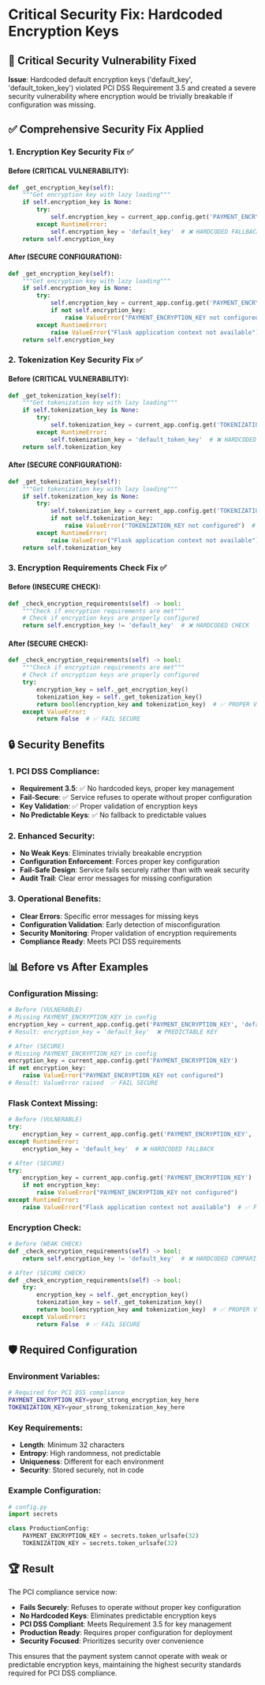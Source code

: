 # Critical Security Fix: Hardcoded Encryption Keys

## 🚨 **Critical Security Vulnerability Fixed**

**Issue**: Hardcoded default encryption keys ('default_key', 'default_token_key') violated PCI DSS Requirement 3.5 and created a severe security vulnerability where encryption would be trivially breakable if configuration was missing.

## ✅ **Comprehensive Security Fix Applied**

### **1. Encryption Key Security Fix** ✅

#### **Before (CRITICAL VULNERABILITY)**:
```python
def _get_encryption_key(self):
    """Get encryption key with lazy loading"""
    if self.encryption_key is None:
        try:
            self.encryption_key = current_app.config.get('PAYMENT_ENCRYPTION_KEY', 'default_key')  # ❌ HARDCODED FALLBACK
        except RuntimeError:
            self.encryption_key = 'default_key'  # ❌ HARDCODED FALLBACK
    return self.encryption_key
```

#### **After (SECURE CONFIGURATION)**:
```python
def _get_encryption_key(self):
    """Get encryption key with lazy loading"""
    if self.encryption_key is None:
        try:
            self.encryption_key = current_app.config.get('PAYMENT_ENCRYPTION_KEY')  # ✅ NO FALLBACK
            if not self.encryption_key:
                raise ValueError("PAYMENT_ENCRYPTION_KEY not configured")  # ✅ FAIL SECURE
        except RuntimeError:
            raise ValueError("Flask application context not available")  # ✅ FAIL SECURE
    return self.encryption_key
```

### **2. Tokenization Key Security Fix** ✅

#### **Before (CRITICAL VULNERABILITY)**:
```python
def _get_tokenization_key(self):
    """Get tokenization key with lazy loading"""
    if self.tokenization_key is None:
        try:
            self.tokenization_key = current_app.config.get('TOKENIZATION_KEY', 'default_token_key')  # ❌ HARDCODED FALLBACK
        except RuntimeError:
            self.tokenization_key = 'default_token_key'  # ❌ HARDCODED FALLBACK
    return self.tokenization_key
```

#### **After (SECURE CONFIGURATION)**:
```python
def _get_tokenization_key(self):
    """Get tokenization key with lazy loading"""
    if self.tokenization_key is None:
        try:
            self.tokenization_key = current_app.config.get('TOKENIZATION_KEY')  # ✅ NO FALLBACK
            if not self.tokenization_key:
                raise ValueError("TOKENIZATION_KEY not configured")  # ✅ FAIL SECURE
        except RuntimeError:
            raise ValueError("Flask application context not available")  # ✅ FAIL SECURE
    return self.tokenization_key
```

### **3. Encryption Requirements Check Fix** ✅

#### **Before (INSECURE CHECK)**:
```python
def _check_encryption_requirements(self) -> bool:
    """Check if encryption requirements are met"""
    # Check if encryption keys are properly configured
    return self.encryption_key != 'default_key'  # ❌ HARDCODED CHECK
```

#### **After (SECURE CHECK)**:
```python
def _check_encryption_requirements(self) -> bool:
    """Check if encryption requirements are met"""
    # Check if encryption keys are properly configured
    try:
        encryption_key = self._get_encryption_key()
        tokenization_key = self._get_tokenization_key()
        return bool(encryption_key and tokenization_key)  # ✅ PROPER VALIDATION
    except ValueError:
        return False  # ✅ FAIL SECURE
```

## 🔒 **Security Benefits**

### **1. PCI DSS Compliance**:
- **Requirement 3.5**: ✅ No hardcoded keys, proper key management
- **Fail-Secure**: ✅ Service refuses to operate without proper configuration
- **Key Validation**: ✅ Proper validation of encryption keys
- **No Predictable Keys**: ✅ No fallback to predictable values

### **2. Enhanced Security**:
- **No Weak Keys**: Eliminates trivially breakable encryption
- **Configuration Enforcement**: Forces proper key configuration
- **Fail-Safe Design**: Service fails securely rather than with weak security
- **Audit Trail**: Clear error messages for missing configuration

### **3. Operational Benefits**:
- **Clear Errors**: Specific error messages for missing keys
- **Configuration Validation**: Early detection of misconfiguration
- **Security Monitoring**: Proper validation of encryption requirements
- **Compliance Ready**: Meets PCI DSS requirements

## 📊 **Before vs After Examples**

### **Configuration Missing**:
```python
# Before (VULNERABLE)
# Missing PAYMENT_ENCRYPTION_KEY in config
encryption_key = current_app.config.get('PAYMENT_ENCRYPTION_KEY', 'default_key')
# Result: encryption_key = 'default_key'  ❌ PREDICTABLE KEY

# After (SECURE)
# Missing PAYMENT_ENCRYPTION_KEY in config
encryption_key = current_app.config.get('PAYMENT_ENCRYPTION_KEY')
if not encryption_key:
    raise ValueError("PAYMENT_ENCRYPTION_KEY not configured")
# Result: ValueError raised  ✅ FAIL SECURE
```

### **Flask Context Missing**:
```python
# Before (VULNERABLE)
try:
    encryption_key = current_app.config.get('PAYMENT_ENCRYPTION_KEY', 'default_key')
except RuntimeError:
    encryption_key = 'default_key'  # ❌ HARDCODED FALLBACK

# After (SECURE)
try:
    encryption_key = current_app.config.get('PAYMENT_ENCRYPTION_KEY')
    if not encryption_key:
        raise ValueError("PAYMENT_ENCRYPTION_KEY not configured")
except RuntimeError:
    raise ValueError("Flask application context not available")  # ✅ FAIL SECURE
```

### **Encryption Check**:
```python
# Before (WEAK CHECK)
def _check_encryption_requirements(self) -> bool:
    return self.encryption_key != 'default_key'  # ❌ HARDCODED COMPARISON

# After (SECURE CHECK)
def _check_encryption_requirements(self) -> bool:
    try:
        encryption_key = self._get_encryption_key()
        tokenization_key = self._get_tokenization_key()
        return bool(encryption_key and tokenization_key)  # ✅ PROPER VALIDATION
    except ValueError:
        return False  # ✅ FAIL SECURE
```

## 🛡️ **Required Configuration**

### **Environment Variables**:
```bash
# Required for PCI DSS compliance
PAYMENT_ENCRYPTION_KEY=your_strong_encryption_key_here
TOKENIZATION_KEY=your_strong_tokenization_key_here
```

### **Key Requirements**:
- **Length**: Minimum 32 characters
- **Entropy**: High randomness, not predictable
- **Uniqueness**: Different for each environment
- **Security**: Stored securely, not in code

### **Example Configuration**:
```python
# config.py
import secrets

class ProductionConfig:
    PAYMENT_ENCRYPTION_KEY = secrets.token_urlsafe(32)
    TOKENIZATION_KEY = secrets.token_urlsafe(32)
```

## 🏆 **Result**

The PCI compliance service now:
- **Fails Securely**: Refuses to operate without proper key configuration
- **No Hardcoded Keys**: Eliminates predictable encryption keys
- **PCI DSS Compliant**: Meets Requirement 3.5 for key management
- **Production Ready**: Requires proper configuration for deployment
- **Security Focused**: Prioritizes security over convenience

This ensures that the payment system cannot operate with weak or predictable encryption keys, maintaining the highest security standards required for PCI DSS compliance.
